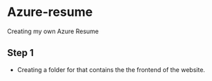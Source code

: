 # Azure-resume
Creating my own Azure Resume

## Step 1

- Creating a folder for that contains the the frontend of the website.
